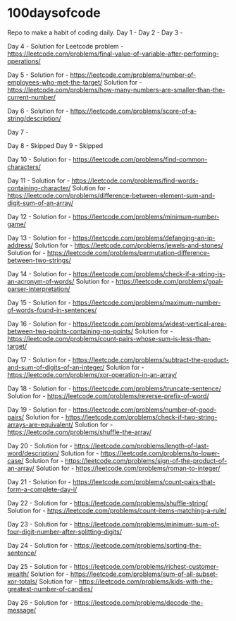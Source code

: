 # 100daysofcode
Repo to make a habit of coding daily.
Day 1 - 
Day 2 - 
Day 3 - 

Day 4 - Solution for Leetcode problem - https://leetcode.com/problems/final-value-of-variable-after-performing-operations/

Day 5 - Solution for - https://leetcode.com/problems/number-of-employees-who-met-the-target/
        Solution for - https://leetcode.com/problems/how-many-numbers-are-smaller-than-the-current-number/

Day 6 - Solution for - https://leetcode.com/problems/score-of-a-string/description/

Day 7 - 

Day 8 - Skipped
Day 9 - Skipped

Day 10 - Solution for - https://leetcode.com/problems/find-common-characters/

Day 11 - Solution for - https://leetcode.com/problems/find-words-containing-character/
         Solution for - https://leetcode.com/problems/difference-between-element-sum-and-digit-sum-of-an-array/

Day 12 - Solution for - https://leetcode.com/problems/minimum-number-game/

Day 13 - Solution for - https://leetcode.com/problems/defanging-an-ip-address/
        Solution for - https://leetcode.com/problems/jewels-and-stones/
        Solution for - https://leetcode.com/problems/permutation-difference-between-two-strings/

Day 14 - Solution for - https://leetcode.com/problems/check-if-a-string-is-an-acronym-of-words/
        Solution for - https://leetcode.com/problems/goal-parser-interpretation/

Day 15 - Solution for - https://leetcode.com/problems/maximum-number-of-words-found-in-sentences/

Day 16 - Solution for - https://leetcode.com/problems/widest-vertical-area-between-two-points-containing-no-points/
        Solution for - https://leetcode.com/problems/count-pairs-whose-sum-is-less-than-target/

Day 17 - Solution for - https://leetcode.com/problems/subtract-the-product-and-sum-of-digits-of-an-integer/
        Solution for - https://leetcode.com/problems/xor-operation-in-an-array/

Day 18 - Solution for - https://leetcode.com/problems/truncate-sentence/
        Solution for - https://leetcode.com/problems/reverse-prefix-of-word/

Day 19 - Solution for - https://leetcode.com/problems/number-of-good-pairs/
        Solution for - https://leetcode.com/problems/check-if-two-string-arrays-are-equivalent/
        Solution for - https://leetcode.com/problems/shuffle-the-array/

Day 20 - Solution for - https://leetcode.com/problems/length-of-last-word/description/
        Solution for - https://leetcode.com/problems/to-lower-case/
        Solution for - https://leetcode.com/problems/sign-of-the-product-of-an-array/
        Solution for - https://leetcode.com/problems/roman-to-integer/

Day 21 - Solution for - https://leetcode.com/problems/count-pairs-that-form-a-complete-day-i/

Day 22 - Solution for - https://leetcode.com/problems/shuffle-string/
        Solution for - https://leetcode.com/problems/count-items-matching-a-rule/

Day 23 - Solution for - https://leetcode.com/problems/minimum-sum-of-four-digit-number-after-splitting-digits/

Day 24 - Solution for - https://leetcode.com/problems/sorting-the-sentence/

Day 25 - Solution for - https://leetcode.com/problems/richest-customer-wealth/
        Solution for - https://leetcode.com/problems/sum-of-all-subset-xor-totals/
        Solution for - https://leetcode.com/problems/kids-with-the-greatest-number-of-candies/

Day 26 - Solution for - https://leetcode.com/problems/decode-the-message/
